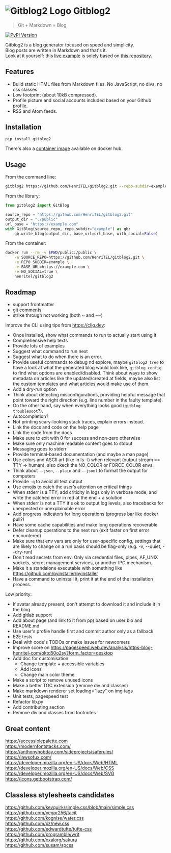 # ![Gitblog2 Logo](https://blog.henritel.com/media/favicon.svg "title") Gitblog2

> Git + Markdown = Blog

[![PyPI Version][pypi-v-image]][pypi-v-link]

Gitblog2 is a blog generator focused on speed and simplicity.  
Blog posts are written in Markdown and that's it.  
Look at it yourself: this [live example](https://blog.henritel.com) is solely based on [this repository](https://github.com/HenriTEL/blog).

## Features

* Build static HTML files from Markdown files. No JavaScript, no divs, no css classes.
* Low footprint (about 10kB compressed).
* Profile picture and social accounts included based on your Github profile.
* RSS and Atom feeds.

## Installation

```bash
pip install gitblog2
```

There's also a [container image](https://hub.docker.com/repository/docker/henritel/gitblog2) available on docker hub.

## Usage

From the command line:

```bash
gitblog2 https://github.com/HenriTEL/gitblog2.git --repo-subdir=example --base-url=https://example.com --no-social
```

From the library:

```python
from gitblog2 import GitBlog

source_repo = "https://github.com/HenriTEL/gitblog2.git"
output_dir = "./public"
url_base = "https://example.com"
with GitBlog(source_repo, repo_subdir="example") as gb:
    gb.write_blog(output_dir, base_url=url_base, with_social=False)
```

From the container:

```bash
docker run --rm -v $PWD/public:/public \
    -e SOURCE_REPO=https://github.com/HenriTEL/gitblog2.git \
    -e REPO_SUBDIR=example \
    -e BASE_URL=https://example.com \
    -e NO_SOCIAL=true \
    henritel/gitblog2
```

## Roadmap

* support frontmatter
* git comments
* strike through not working (both ~ and ~~)

Improve the CLI using tips from <https://clig.dev>:

* Once installed, show what commands to run to actually start using it
* Comprehensive help texts
* Provide lots of examples
* Suggest what command to run next
* Suggest what to do when there is an error.
* Provide useful commands to debug nd explore, maybe `gitblog2 tree` to have a look at what the generated blog would look like, `gitblog config` to find what options are enabled/disabled. Think about ways to show metadata on articles like the updated/created at fields, maybe also list the custom templates and what articles would make use of them.
* Add a dry-run option
* Think about detecting misconfigurations, providing helpful message that point toward the right direction (e.g. line number in the faulty template).
* On the other hand, say when everything looks good (`gitblog troublesoot`?).
* Autocompletion?
* Not printing scary-looking stack traces, explain errors instead.
* Link the docs and code on the help page
* Link the code from the docs
* Make sure to exit with 0 for success and non-zero otherwise
* Make sure only machine readable content goes to stdout
* Messaging goes to stderr
* Provide terminal-based documentation (and maybe a man page)
* Use colors and ASCII art (like in ls -l) when relevant (output stream == TTY -> human), also ckeck the NO_COLOR or FORCE_COLOR envs.
* Think about `--json`, `--plain` and `--jsonl` to format the output for computers
* Provide `-q` to avoid all text output
* Use emojis to catch the user’s attention on critical things
* When stderr is a TTY, add criticity in logs only in verbose mode, and write the catched error in red at the end + a solution
* When stderr is not a TTY it's ok to output log levels, also tracebacks for unexpected or unexplainable error
* Add progress indicators for long operations (progress bar like docker pull?)
* Have some cache capabilities and make long operations recoverable
* Defer cleanup operations to the next run (exit faster on first error encountered)
* Make sure that env vars are only for user-specific config, settings that are likely to change on a run basis should be flag-only (e.g. -v, --quiet, --dry-run)
* Don't read secrets from env. Only via credential files, pipes, AF_UNIX sockets, secret management services, or another IPC mechanism.
* Make it a standalone executable with something like <https://github.com/pyinstaller/pyinstaller>
* Have a command to uninstall it, print it at the end of the installation process.

Low priority:

* If avatar already present, don't attempt to download it and include it in the blog.
* Add gitlab support
* Add about page (and link to it from pp) based on user bio and README.md
* Use user's profile handle first and commit author only as a fallback
* E2E tests
* Deal with code's TODOs or make issues for newcomers
* Improve score on <https://pagespeed.web.dev/analysis/https-blog-henritel-com/oktd50o2sy?form_factor=desktop>
* Add doc for customisation
  * Change template + accessible variables
  * Add icons
  * Change main color theme
* Make a script to remove unused icons
* Make a better TOC extension (remove div and classes)
* Make markdown renderer set loading="lazy" on img tags
* Unit tests, pagespeed test
* Refactor lib.py
* Add contributing section
* Remove div and classes from footnotes

## Great content

<https://accessiblepalette.com>  
<https://modernfontstacks.com/>  
<https://anthonyhobday.com/sideprojects/saferules/>  
<https://lawsofux.com/>  
<https://developer.mozilla.org/en-US/docs/Web/HTML>  
<https://developer.mozilla.org/en-US/docs/Web/CSS>  
<https://developer.mozilla.org/en-US/docs/Web/SVG>  
<https://icons.getbootstrap.com/>  

## Classless stylesheets candidates

<https://github.com/kevquirk/simple.css/blob/main/simple.css>  
<https://github.com/yegor256/tacit>  
<https://github.com/kognise/water.css>  
<https://github.com/xz/new.css>  
<https://github.com/edwardtufte/tufte-css>  
<https://github.com/programble/writ>  
<https://github.com/oxalorg/sakura>  
<https://github.com/susam/spcss>  


<!-- Badges -->
[pypi-v-image]: https://img.shields.io/pypi/v/gitblog2.svg
[pypi-v-link]: https://pypi.org/project/gitblog2/
